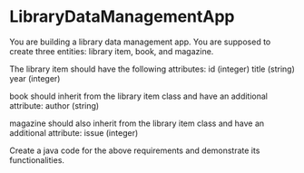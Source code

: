 # LibraryDataManagementApp

You are building a library data management app. You are supposed to create three entities: library item, book, and magazine.

The library item should have the following attributes:
 id (integer)
 title (string)
 year (integer)

 book  should inherit from the library item class and have an additional attribute:
 author (string)

magazine should also inherit from the library item class and have an additional attribute:
 issue (integer)


Create a java code for the above requirements and demonstrate its functionalities.
